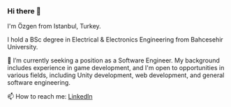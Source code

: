 ### Hi there 👋

I'm Özgen from Istanbul, Turkey.

I hold a BSc degree in Electrical & Electronics Engineering from Bahcesehir University.

🌱 I’m currently seeking a position as a Software Engineer. My background includes experience in game development, and I'm open to opportunities in various fields, including Unity development, web development, and general software engineering.

📫 How to reach me: [LinkedIn](https://www.linkedin.com/in/ozgenkoklu/)
